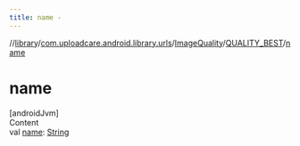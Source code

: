 ```yaml
---
title: name -
---
```

//[library](../../../index.md)/[com.uploadcare.android.library.urls](../../index.md)/[ImageQuality](../index.md)/[QUALITY_BEST](index.md)/[name](name.md)



# name  
[androidJvm]  
Content  
val [name](name.md): [String](https://kotlinlang.org/api/latest/jvm/stdlib/kotlin/-string/index.html)  



